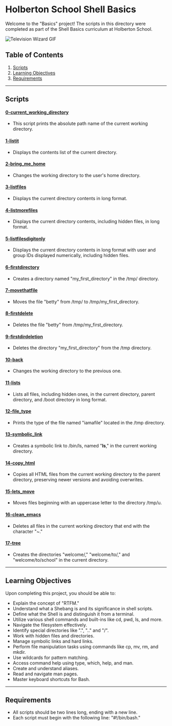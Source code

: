 # Holberton School Shell Basics

Welcome to the "Basics" project! The scripts in this directory were completed as part of the Shell Basics curriculum at Holberton School.

![Television Wizard GIF](https://media.giphy.com/media/5WAdRevloGjuw/giphy.gif)

## Table of Contents

1. [Scripts](#scripts)
2. [Learning Objectives](#learning-objectives)
3. [Requirements](#requirements)

---

## Scripts

#### [0-current_working_directory](basics/0-current_working_directory)
  - This script prints the absolute path name of the current working directory.
#### [1-listit](basics/1-listit)
  - Displays the contents list of the current directory.
#### [2-bring_me_home](basics/2-bring_me_home)
  - Changes the working directory to the user's home directory.
#### [3-listfiles](basics/3-listfiles)
  - Displays the current directory contents in long format.
#### [4-listmorefiles](basics/4-listmorefiles)
  - Displays the current directory contents, including hidden files, in long format.
#### [5-listfilesdigitonly](basics/5-listfilesdigitonly)
  - Displays the current directory contents in long format with user and group IDs displayed numerically, including hidden files.
#### [6-firstdirectory](basics/6-firstdirectory)
  - Creates a directory named "my_first_directory" in the /tmp/ directory.
#### [7-movethatfile](basics/7-movethatfile)
  - Moves the file "betty" from /tmp/ to /tmp/my_first_directory.
#### [8-firstdelete](basics/8-firstdelete)
  - Deletes the file "betty" from /tmp/my_first_directory.
#### [9-firstdirdeletion](basics/9-firstdirdeletion)
  - Deletes the directory "my_first_directory" from the /tmp directory.
#### [10-back](basics/10-back)
  - Changes the working directory to the previous one.
#### [11-lists](basics/11-lists)
  - Lists all files, including hidden ones, in the current directory, parent directory, and /boot directory in long format.
#### [12-file_type](basics/12-file_type)
  - Prints the type of the file named "iamafile" located in the /tmp directory.
#### [13-symbolic_link](basics/13-symbolic_link)
  - Creates a symbolic link to /bin/ls, named "__ls__," in the current working directory.
#### [14-copy_html](basics/14-copy_html)
  - Copies all HTML files from the current working directory to the parent directory, preserving newer versions and avoiding overwrites.
#### [15-lets_move](basics/15-lets_move)
  - Moves files beginning with an uppercase letter to the directory /tmp/u.
#### [16-clean_emacs](basics/16-clean_emacs)
  - Deletes all files in the current working directory that end with the character "~."
#### [17-tree](basics/17-tree)
  - Creates the directories "welcome/," "welcome/to/," and "welcome/to/school" in the current directory.

---

## Learning Objectives

Upon completing this project, you should be able to:

- Explain the concept of "RTFM."
- Understand what a Shebang is and its significance in shell scripts.
- Define what the Shell is and distinguish it from a terminal.
- Utilize various shell commands and built-ins like cd, pwd, ls, and more.
- Navigate the filesystem effectively.
- Identify special directories like ".", ".." and "/".
- Work with hidden files and directories.
- Manage symbolic links and hard links.
- Perform file manipulation tasks using commands like cp, mv, rm, and mkdir.
- Use wildcards for pattern matching.
- Access command help using type, which, help, and man.
- Create and understand aliases.
- Read and navigate man pages.
- Master keyboard shortcuts for Bash.

---

## Requirements

- All scripts should be two lines long, ending with a new line.
- Each script must begin with the following line: "#!/bin/bash."
